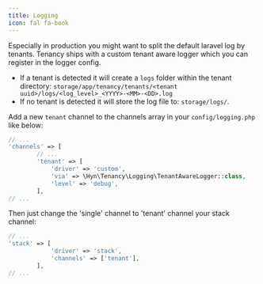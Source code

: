 ```yaml
---
title: Logging
icon: fal fa-book
---
```


Especially in production you might want to split the default laravel log by tenants.
Tenancy ships with a custom tenant aware logger which you can register in the logger config.

- If a tenant is detected it will create a `logs` folder within the tenant directory:
`storage/app/tenancy/tenants/<tenant uuid>/logs/<log_level>_<YYYY>-<MM>-<DD>.log`
- If no tenant is detected it will store the log file to:
`storage/logs/`.

Add a new `tenant` channel to the channels array in your `config/logging.php` like below:

```php
// ...
'channels' => [
        // ...
        'tenant' => [
            'driver' => 'custom',
            'via' => \Hyn\Tenancy\Logging\TenantAwareLogger::class,
            'level' => 'debug',
        ],
// ...
```

Then just change the 'single' channel to 'tenant' channel your stack channel:

```php
// ...
'stack' => [
            'driver' => 'stack',
            'channels' => ['tenant'],
        ],
// ...
```





